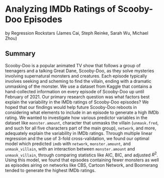 # Analyzing IMDb Ratings of Scooby-Doo Episodes

by Regression Rockstars (James Cai, Steph Reinke, Sarah Wu, Michael Zhou)

## Summary

Scooby-Doo is a popular animated TV show that follows a group of teenagers and a talking Great Dane, Scooby-Doo, as they solve mysteries involving supernatural monsters and creatures. Each episode typically involves seeking and scheming to find the villain, ending with a dramatic unmasking of the monster. We use a dataset from Kaggle that contains a hand-collected information on every episode of Scooby-Doo up until February of 2021. Our primary research question was what factors best explain the variability in the IMDb ratings of Scooby-Doo episodes? We hoped that our findings would help future Scooby-Doo reboots in considering what elements to include in an episode to generate a high IMDb rating. We wanted to investigate how various predictor variables in the dataset like `monster.amount`, character that unmasks the villain (`unmask.fred`, and such for all five characters part of the main group), `network`, and more, adequately explain the variability in IMDb ratings. Through multiple linear regression and the use of 3-fold cross-validation, we found our optimal model which predicted `imdb` with `network`, `monster.amount`, and `unmask_villain`, with an interaction between `monster.amount` and `unmask_villain`, through comparing statistics like AIC, BIC, and adjusted $R^2$. Using this model, we found that episodes containing fewer monsters as well as episodes airing on networks like CBS, Cartoon Network, and Boomerang tended to generate the highest IMDb ratings.
